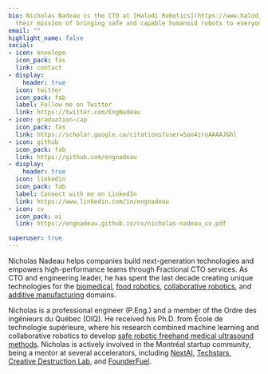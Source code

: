 ```yaml
---
bio: Nicholas Nadeau is the CTO at [Halodi Robotics](https://www.halodi.com/), leading
  their mission of bringing safe and capable humanoid robots to everyone.
email: ""
highlight_name: false
social:
- icon: envelope
  icon_pack: fas
  link: contact
- display:
    header: true
  icon: twitter
  icon_pack: fab
  label: Follow me on Twitter
  link: https://twitter.com/EngNadeau
- icon: graduation-cap
  icon_pack: fas
  link: https://scholar.google.ca/citations?user=Soo4zroAAAAJ&hl
- icon: github
  icon_pack: fab
  link: https://github.com/engnadeau
- display:
    header: true
  icon: linkedin
  icon_pack: fab
  label: Connect with me on LinkedIn
  link: https://www.linkedin.com/in/engnadeau
- icon: cv
  icon_pack: ai
  link: https://engnadeau.github.io/cv/nicholas-nadeau_cv.pdf

superuser: true
---
```


<!--
sync the following bios:
- "bio" above
- "description" in config/_default/params.toml
-->

Nicholas Nadeau helps companies build next-generation technologies and empowers high-performance teams through Fractional CTO services.
As CTO and engineering leader, he has spent the last decade creating unique technologies for the [biomedical](https://www.rogue-research.com/), [food robotics](https://www.ypc-technologies.com/), [collaborative robotics](https://www.halodi.com/), and [additive manufacturing](https://www.aon3d.com/) domains.

Nicholas is a professional engineer (P.Eng.) and a member of the Ordre des ingénieurs du Québec (OIQ).
He received his Ph.D. from École de technologie supérieure, where his research combined machine learning and collaborative robotics to develop [safe robotic freehand medical ultrasound methods](https://espace.etsmtl.ca/id/eprint/2461/).
Nicholas is actively involved in the Montréal startup community, being a mentor at several accelerators, including [NextAI](https://www.nextcanada.com/next-ai/), [Techstars](https://www.techstars.com/), [Creative Destruction Lab](https://creativedestructionlab.com/locations/montreal/), and [FounderFuel](https://founderfuel.com/).
